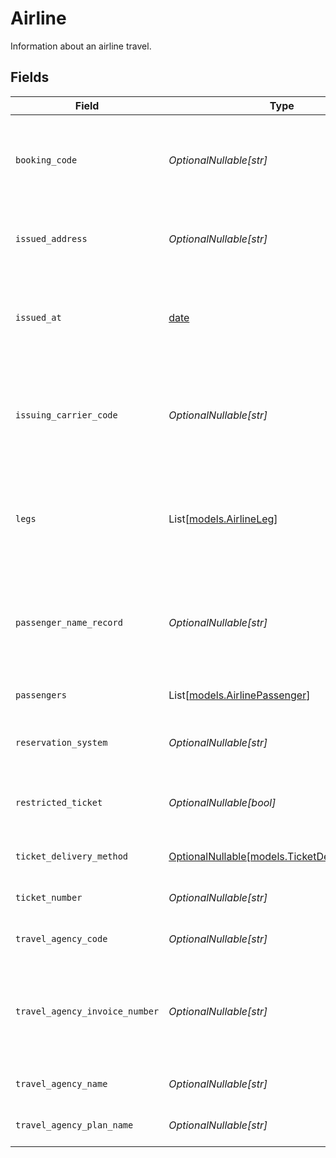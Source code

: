 # Airline

Information about an airline travel.


## Fields

| Field                                                                                 | Type                                                                                  | Required                                                                              | Description                                                                           | Example                                                                               |
| ------------------------------------------------------------------------------------- | ------------------------------------------------------------------------------------- | ------------------------------------------------------------------------------------- | ------------------------------------------------------------------------------------- | ------------------------------------------------------------------------------------- |
| `booking_code`                                                                        | *OptionalNullable[str]*                                                               | :heavy_minus_sign:                                                                    | The unique identifier of the reservation in the global distribution system.           | X36Q9C                                                                                |
| `issued_address`                                                                      | *OptionalNullable[str]*                                                               | :heavy_minus_sign:                                                                    | The address of the place/agency that issued the ticket.                               | 123 Broadway, New York                                                                |
| `issued_at`                                                                           | [date](https://docs.python.org/3/library/datetime.html#date-objects)                  | :heavy_minus_sign:                                                                    | The date that the ticket was last issued in the airline reservation system.           | 2013-07-16T19:23:00.000+00:00                                                         |
| `issuing_carrier_code`                                                                | *OptionalNullable[str]*                                                               | :heavy_minus_sign:                                                                    | For airline aggregators, two-character IATA code of the airline issuing the ticket.   | A3                                                                                    |
| `legs`                                                                                | List[[models.AirlineLeg](../models/airlineleg.md)]                                    | :heavy_minus_sign:                                                                    | An array of separate trip segments. Each leg contains detailed itinerary information. |                                                                                       |
| `passenger_name_record`                                                               | *OptionalNullable[str]*                                                               | :heavy_minus_sign:                                                                    | The Passenger Name Record (PNR) in the airline reservation system.                    | JOHN L                                                                                |
| `passengers`                                                                          | List[[models.AirlinePassenger](../models/airlinepassenger.md)]                        | :heavy_minus_sign:                                                                    | An array of the travelling passengers.                                                |                                                                                       |
| `reservation_system`                                                                  | *OptionalNullable[str]*                                                               | :heavy_minus_sign:                                                                    | The name of the reservation system.                                                   | Amadeus                                                                               |
| `restricted_ticket`                                                                   | *OptionalNullable[bool]*                                                              | :heavy_minus_sign:                                                                    | Indicates whether the ticket is restricted (refundable).                              | false                                                                                 |
| `ticket_delivery_method`                                                              | [OptionalNullable[models.TicketDeliveryMethod]](../models/ticketdeliverymethod.md)    | :heavy_minus_sign:                                                                    | The delivery method of the ticket.                                                    | electronic                                                                            |
| `ticket_number`                                                                       | *OptionalNullable[str]*                                                               | :heavy_minus_sign:                                                                    | The airline's unique ticket number.                                                   | 123-1234-151555                                                                       |
| `travel_agency_code`                                                                  | *OptionalNullable[str]*                                                               | :heavy_minus_sign:                                                                    | The IATA travel agency code.                                                          | 12345                                                                                 |
| `travel_agency_invoice_number`                                                        | *OptionalNullable[str]*                                                               | :heavy_minus_sign:                                                                    | The reference number of the invoice that was issued by the travel agency.             | EG15555155                                                                            |
| `travel_agency_name`                                                                  | *OptionalNullable[str]*                                                               | :heavy_minus_sign:                                                                    | The name of the travel agency.                                                        | ACME Agency                                                                           |
| `travel_agency_plan_name`                                                             | *OptionalNullable[str]*                                                               | :heavy_minus_sign:                                                                    | The name of the travel agency plan.                                                   | B733                                                                                  |